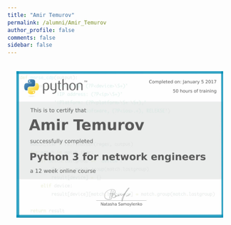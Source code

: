 ```yaml
---
title: "Amir Temurov"
permalink: /alumni/Amir_Temurov
author_profile: false
comments: false
sidebar: false
---
```


<div style="padding: 20px;">
  <img src="https://raw.githubusercontent.com/pyneng/pyneng.github.io/master/alumni/Amir_Temurov.png" alt="Python for network engineers">
</div>

